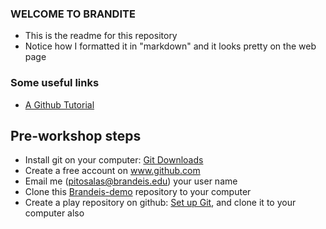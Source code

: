 ### WELCOME TO BRANDITE

* This is the readme for this repository
* Notice how I formatted it in "markdown" and it looks pretty on the web page

### Some useful links
* [A Github Tutorial](http://www.sbf5.com/~cduan/technical/git/)

## Pre-workshop steps
* Install git on your computer: [Git Downloads](http://git-scm.com/downloads)
* Create a free account on www.github.com
* Email me (pitosalas@brandeis.edu) your user name
* Clone this [Brandeis-demo](https://github.com/pitosalas/brandeis-demo) repository to your computer
* Create a play repository on github: [Set up Git](https://help.github.com/articles/set-up-git), and clone it to your computer also

